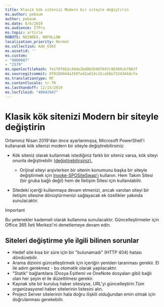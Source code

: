```yaml
---
title: Klasik kök sitenizi Modern bir siteyle değiştirin
ms.author: pebaum
author: pebaum
ms.date: 8/6/2019
ms.audience: ITPro
ms.topic: article
ROBOTS: NOINDEX, NOFOLLOW
localization_priority: Normal
ms.collection: Adm_O365
ms.assetid: ''
ms.custom:
- "9000687"
- "2579"
ms.openlocfilehash: fe1f0f662c49de2bd0b5b997697c98309cb7983f
ms.sourcegitcommit: 0f0186044a3597e42ad14c32ca58e7224344dcfa
ms.translationtype: MT
ms.contentlocale: tr-TR
ms.lasthandoff: 12/15/2019
ms.locfileid: "40042947"
---
```

# <a name="swap-your-classic-root-site-with-a-modern-site"></a>Klasik kök sitenizi Modern bir siteyle değiştirin

Ortamınız Nisan 2019'dan önce ayarlanmışsa, Microsoft PowerShell'i kullanarak kök sitenizi modern bir siteyle değiştirebilirsiniz:

- Kök siteniz olarak kullanmak istediğiniz farklı bir siteniz varsa, kök siteyi onunla değiştirebilir [(değiştirebilirsiniz).](https://docs.microsoft.com/sharepoint/modern-root-site) 
    - Orijinal siteyi arşivlerken bir sitenin konumunu başka bir siteyle değiştirmek için [Invoke-SPOSiteSwap'ı](https://docs.microsoft.com/powershell/module/sharepoint-online/invoke-spositeswap?view=sharepoint-ps) kullanın. Hem Takım Sitesi (bir gruba bağlı değil) hem de İletişim Sitesi için kullanılabilir. 

- Sitedeki içeriği kullanmaya devam etmenizi, ancak varolan siteyi bir iletişim sitesine dönüştürmenizi sağlayacak ek özellikler yakında sunulacaktır. 
>[!Important]
>Bu yetenekler kademeli olarak kullanıma sunulacaktır. Güncelleştirmeler için Office 365 İleti Merkezi'ni denetlemeye devam edin. 

## <a name="known-issues-with-swapping-sites"></a>Siteleri değiştirme yle ilgili bilinen sorunlar

- Hedef site kısa bir süre için bir "bulunamadı" (HTTP 404) hatası döndürebilir.
- Arama dizinini güncelleştirmek için içeriğin yeniden taranması gerekir. El ile adım gerekmez - bu otomatik olarak yapılacaktır.
- "Statik" bağlantılara (Dosya Eşitlemi ve OneNote dosyaları gibi) bağlı olan her şeyin el ile düzeltilmesi gerekir.
- Kaynak site bir kuruluş haber sitesiyse, URL'yi güncelleştirin.Tüm organizasyonel haber sitelerinin listesini alın.
- Project Server sitelerinin hala doğru ilişkili olduğundan emin olmak için doğrulanması gerekebilir.





